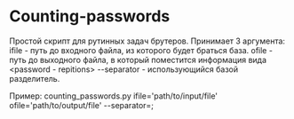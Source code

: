 # Counting-passwords
Простой скрипт для рутинных задач брутеров.
Принимает 3 аргумента:
  ifile - путь до входного файла, из которого будет браться база.
  ofile - путь до выходного файла, в который поместится информация вида <password - repitions>
  --separator - использующийся базой разделитель.

Пример:
    counting_passwords.py ifile='path/to/input/file' ofile='path/to/output/file' --separator=;
